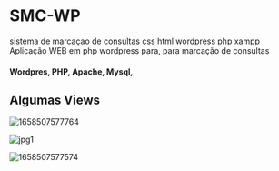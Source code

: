 # SMC-WP
sistema de marcaçao de consultas css html wordpress php xampp
Aplicação WEB em php wordpress para, para marcação de consultas

#### Wordpres, PHP, Apache, Mysql, 
## Algumas Views
![1658507577764](https://user-images.githubusercontent.com/98437353/222733762-969f7f30-6c3f-4443-b7d0-e44f543da700.jpg)

![jpg1](https://user-images.githubusercontent.com/98437353/222734174-15d48d9d-5ce0-470a-8474-b3688d4c6d6a.jpg)

![1658507577574](https://user-images.githubusercontent.com/98437353/222734178-8939409a-a7f7-4782-a597-c2984c9bdb3c.jpg)
